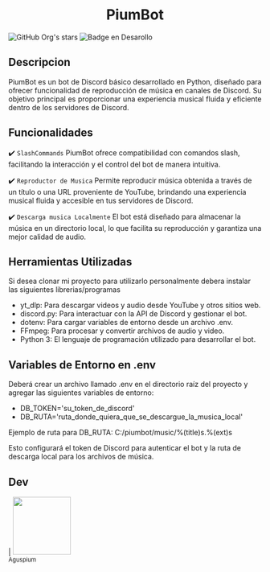 <h1 align="center"> PiumBot </h1>

![GitHub Org's stars](https://img.shields.io/github/stars/camilafernanda?style=social)
![Badge en Desarollo](https://img.shields.io/badge/STATUS-EN%20DESAROLLO-green)

## Descripcion

<p align="justify">
PiumBot es un bot de Discord básico desarrollado en Python, diseñado para ofrecer funcionalidad de reproducción de música en canales de Discord.
Su objetivo principal es proporcionar una experiencia musical fluida y eficiente dentro de los servidores de Discord.
</p>

## Funcionalidades

:heavy_check_mark: `SlashCommands` PiumBot ofrece compatibilidad con comandos slash, facilitando la interacción y el control del bot de manera intuitiva.

:heavy_check_mark: `Reproductor de Musica` Permite reproducir música obtenida a través de un título o una URL proveniente de YouTube, brindando una experiencia musical fluida y accesible en tus servidores de Discord.

:heavy_check_mark: `Descarga musica Localmente` El bot está diseñado para almacenar la música en un directorio local, lo que facilita su reproducción y garantiza una mejor calidad de audio.


## Herramientas Utilizadas

Si desea clonar mi proyecto para utilizarlo personalmente debera instalar las siguientes librerias/programas

- yt_dlp: Para descargar videos y audio desde YouTube y otros sitios web.
- discord.py: Para interactuar con la API de Discord y gestionar el bot.
- dotenv: Para cargar variables de entorno desde un archivo .env.
- FFmpeg: Para procesar y convertir archivos de audio y video.
- Python 3: El lenguaje de programación utilizado para desarrollar el bot.

## Variables de Entorno en .env

Deberá crear un archivo llamado .env en el directorio raíz del proyecto y agregar las siguientes variables de entorno:

- DB_TOKEN='su_token_de_discord'
- DB_RUTA='ruta_donde_quiera_que_se_descargue_la_musica_local'

Ejemplo de ruta para DB_RUTA: C:/piumbot/music/%(title)s.%(ext)s

Esto configurará el token de Discord para autenticar el bot y la ruta de descarga local para los archivos de música.

## Dev

| [<img src="https://avatars.githubusercontent.com/u/168209491?v=4" width=115><br><sub>Aguspium</sub>](https://github.com/Aguspium)

